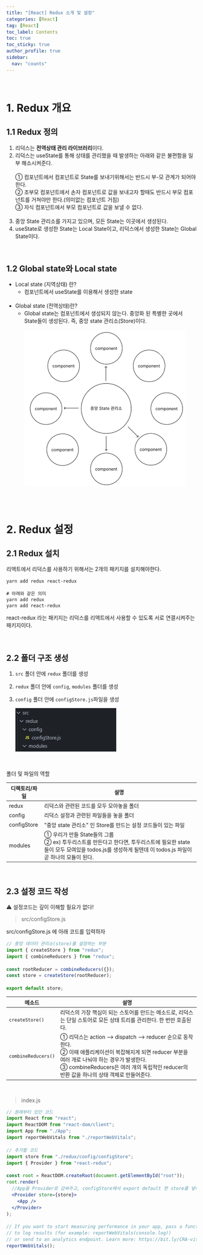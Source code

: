 ```yaml
---
title: "[React] Redux 소개 및 설정"
categories: [React]
tag: [React]
toc_label: Contents
toc: true
toc_sticky: true
author_profile: true
sidebar:
  nav: "counts"
---
```


<br>

# 1. Redux 개요

## 1.1 Redux 정의

1. 리덕스는 **전역상태 관리 라이브러리**이다.
2. 리덕스는 useState를 통해 상태를 관리했을 때 발생하는 아래와 같은 불편함을 일부 해소시켜준다.<br><br>
   ① 컴포넌트에서 컴포넌트로 State를 보내기위해서는 반드시 부-모 관계가 되어야 한다.<br>
   ② 조부모 컴포넌트에서 손자 컴포넌트로 값을 보내고자 할때도 반드시 부모 컴포넌트를 거쳐야만 한다.(의미없는 컴포넌트 거침)<br>
   ③ 자식 컴포넌트에서 부모 컴포넌트로 값을 보낼 수 없다.<br><br>
3. 중앙 State 관리소를 가지고 있으며, 모든 State는 이곳에서 생성된다.
4. useState로 생성한 State는 Local State이고, 리덕스에서 생성한 State는 Global State이다.

<br>

## 1.2 Global state와 Local state

- Local state (지역상태) 란?
  - 컴포넌트에서 useState를 이용해서 생성한 state<br><br>
- Global state (전역상태)란?
  - Global state는 컴포넌트에서 생성되지 않는다. 중앙화 된 특별한 곳에서 State들이 생성된다. 즉, 중앙 state 관리소(Store)이다.<br><br>
    ![](/assets/images/2024/2024-01-29-13-04-20.png)

<br><br>

# 2. Redux 설정

## 2.1 Redux 설치

리액트에서 리덕스를 사용하기 위해서는 2개의 패키지를 설치해야한다.

```shell
yarn add redux react-redux

# 아래와 같은 의미
yarn add redux
yarn add react-redux
```

react-redux 라는 패키지는 리덕스를 리액트에서 사용할 수 있도록 서로 연결시켜주는 패키지이다.

<br>

## 2.2 폴더 구조 생성

1. `src` 폴더 안에 `redux` 폴더를 생성
2. `redux` 폴더 안에 `config`, `modules` 폴더를 생성
3. `config` 폴더 안에 `configStore.js`파일을 생성

   ![](/assets/images/2024/2024-01-29-13-38-21.png)

<br>

폴더 및 파일의 역할

| 디렉토리/파일 | 설명                                                                                                                                                                                 |
| ------------- | ------------------------------------------------------------------------------------------------------------------------------------------------------------------------------------ |
| redux         | 리덕스와 관련된 코드를 모두 모아놓을 폴더                                                                                                                                            |
| config        | 리덕스 설정과 관련된 파일들을 놓을 폴더                                                                                                                                              |
| configStore   | "중앙 state 관리소" 인 Store를 만드는 설정 코드들이 있는 파일                                                                                                                        |
| modules       | ① 우리가 만들 State들의 그룹<br>② ex) 투두리스트를 만든다고 한다면, 투두리스트에 필요한 state들이 모두 모여있을 todos.js를 생성하게 될텐데 이 todos.js 파일이 곧 하나의 모듈이 된다. |

<br>

## 2.3 설정 코드 작성

⚠️ 설정코드는 깊이 이해할 필요가 없다!

> src/configStore.js

src/configStore.js 에 아래 코드를 입력하자

```jsx
// 중앙 데이터 관리소(store)를 설정하는 부분
import { createStore } from "redux";
import { combineReducers } from "redux";

const rootReducer = combineReducers({});
const store = createStore(rootReducer);

export default store;
```

| 메소드              | 설명                                                                                                                                                                                                                                                    |
| ------------------- | ------------------------------------------------------------------------------------------------------------------------------------------------------------------------------------------------------------------------------------------------------- |
| `createStore()`     | 리덕스의 가장 핵심이 되는 스토어를 만드는 메소드로, 리덕스는 단일 스토어로 모든 상태 트리를 관리한다. 한 번만 호출된다.                                                                                                                                 |
| `combineReducers()` | ① 리덕스는 action —> dispatch —> reducer 순으로 동작한다.<br> ② 이때 애플리케이션이 복잡해지게 되면 reducer 부분을 여러 개로 나눠야 하는 경우가 발생한다.<br> ③ combineReducers은 여러 개의 독립적인 reducer의 반환 값을 하나의 상태 객체로 만들어준다. |

<br>

> index.js

```jsx
// 원래부터 있던 코드
import React from "react";
import ReactDOM from "react-dom/client";
import App from "./App";
import reportWebVitals from "./reportWebVitals";

// 추가할 코드
import store from "./redux/config/configStore";
import { Provider } from "react-redux";

const root = ReactDOM.createRoot(document.getElementById("root"));
root.render(
  //App을 Provider로 감싸주고, configStore에서 export default 한 store를 넣어주면 된다.
  <Provider store={store}>
    <App />
  </Provider>
);

// If you want to start measuring performance in your app, pass a function
// to log results (for example: reportWebVitals(console.log))
// or send to an analytics endpoint. Learn more: https://bit.ly/CRA-vitals
reportWebVitals();
```

<br>
